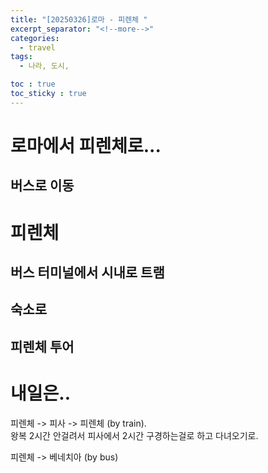 ```yaml
---
title: "[20250326]로마 - 피렌체 "
excerpt_separator: "<!--more-->"
categories:
  - travel
tags:
  - 나라, 도시, 

toc : true
toc_sticky : true
---
```


# 로마에서 피렌체로...
## 버스로 이동

# 피렌체
## 버스 터미널에서 시내로 트램 

## 숙소로

## 피렌체 투어

# 내일은..
피렌체 -> 피사 -> 피렌체  (by train).    
왕복 2시간 안걸려서 피사에서 2시간 구경하는걸로 하고 다녀오기로.   

피렌체 -> 베네치아 (by bus)   
